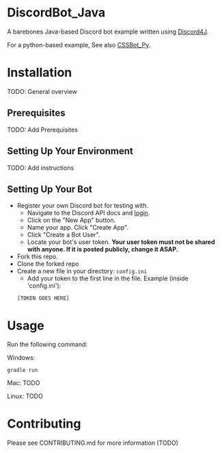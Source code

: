 # DiscordBot_Java
A barebones Java-based Discord bot example written using [Discord4J](https://github.com/Discord4J/Discord4J).

For a python-based example, See also [CSSBot_Py](https://github.com/UWB-ACM/CSSBot_Py).

# Installation
TODO: General overview

## Prerequisites
TODO: Add Prerequisites

## Setting Up Your Environment
TODO: Add instructions

## Setting Up Your Bot
- Register your own Discord bot for testing with.
  - Navigate to the Discord API docs and [login](https://discordapp.com/developers/applications/me).
  - Click on the "New App" button.
  - Name your app. Click "Create App".
  - Click "Create a Bot User".
  - Locate your bot's user token. **Your user token must not be shared with anyone. If it is posted publicly, change it ASAP.**
- Fork this repo.
- Clone the forked repo
- Create a new file in your directory: `config.ini`
  - Add your token to the first line in the file. Example (inside 'config.ini'):
  ```
  [TOKEN GOES HERE]
  ```

# Usage
Run the following command:

Windows:
```
gradle run
```

Mac:
TODO

Linux:
TODO
# Contributing
Please see CONTRIBUTING.md for more information (TODO)
